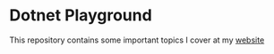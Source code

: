 # Dotnet Playground
This repository contains some important topics I cover at my [website](https://wajahataliabid.com)
